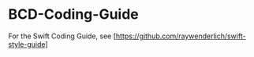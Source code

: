 BCD-Coding-Guide
================

For the Swift Coding Guide, see [https://github.com/raywenderlich/swift-style-guide]
